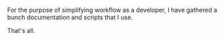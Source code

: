 For the purpose of simplifying workflow as a developer, I have gathered a bunch documentation and scripts that I use.

That's all.